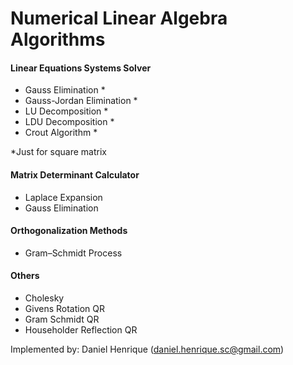 # Numerical Linear Algebra Algorithms

#### Linear Equations Systems Solver

- Gauss Elimination *
- Gauss-Jordan Elimination *
- LU Decomposition *
- LDU Decomposition *
- Crout Algorithm *

*Just for square matrix

#### Matrix Determinant Calculator

- Laplace Expansion
- Gauss Elimination


#### Orthogonalization Methods

- Gram–Schmidt Process


#### Others

- Cholesky
- Givens Rotation QR
- Gram Schmidt QR
- Householder Reflection QR

Implemented by:
Daniel Henrique (daniel.henrique.sc@gmail.com)
